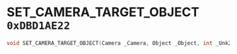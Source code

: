 # SET_CAMERA_TARGET_OBJECT `0xDBD1AE22`

```cpp
void SET_CAMERA_TARGET_OBJECT(Camera _Camera, Object _Object, int _Unk2);
```